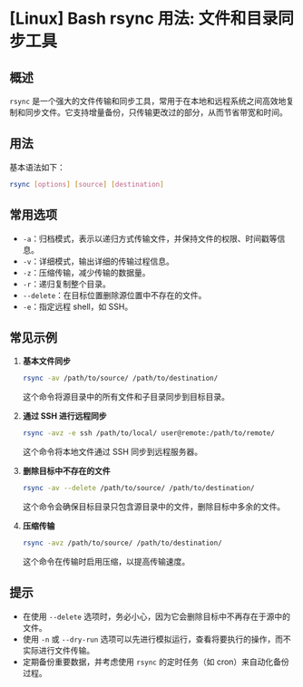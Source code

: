 # [Linux] Bash rsync 用法: 文件和目录同步工具

## 概述
`rsync` 是一个强大的文件传输和同步工具，常用于在本地和远程系统之间高效地复制和同步文件。它支持增量备份，只传输更改过的部分，从而节省带宽和时间。

## 用法
基本语法如下：
```bash
rsync [options] [source] [destination]
```

## 常用选项
- `-a`：归档模式，表示以递归方式传输文件，并保持文件的权限、时间戳等信息。
- `-v`：详细模式，输出详细的传输过程信息。
- `-z`：压缩传输，减少传输的数据量。
- `-r`：递归复制整个目录。
- `--delete`：在目标位置删除源位置中不存在的文件。
- `-e`：指定远程 shell，如 SSH。

## 常见示例
1. **基本文件同步**
   ```bash
   rsync -av /path/to/source/ /path/to/destination/
   ```
   这个命令将源目录中的所有文件和子目录同步到目标目录。

2. **通过 SSH 进行远程同步**
   ```bash
   rsync -avz -e ssh /path/to/local/ user@remote:/path/to/remote/
   ```
   这个命令将本地文件通过 SSH 同步到远程服务器。

3. **删除目标中不存在的文件**
   ```bash
   rsync -av --delete /path/to/source/ /path/to/destination/
   ```
   这个命令会确保目标目录只包含源目录中的文件，删除目标中多余的文件。

4. **压缩传输**
   ```bash
   rsync -avz /path/to/source/ /path/to/destination/
   ```
   这个命令在传输时启用压缩，以提高传输速度。

## 提示
- 在使用 `--delete` 选项时，务必小心，因为它会删除目标中不再存在于源中的文件。
- 使用 `-n` 或 `--dry-run` 选项可以先进行模拟运行，查看将要执行的操作，而不实际进行文件传输。
- 定期备份重要数据，并考虑使用 `rsync` 的定时任务（如 cron）来自动化备份过程。